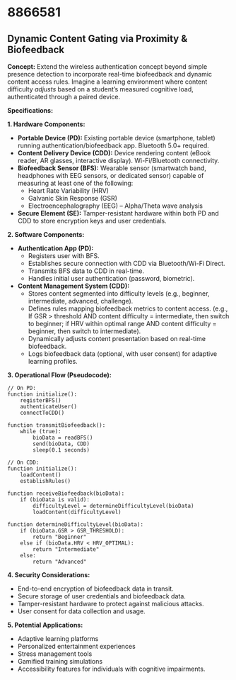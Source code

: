 # 8866581

## Dynamic Content Gating via Proximity & Biofeedback

**Concept:** Extend the wireless authentication concept beyond simple presence detection to incorporate real-time biofeedback and dynamic content access rules. Imagine a learning environment where content difficulty *adjusts* based on a student’s measured cognitive load, authenticated through a paired device.

**Specifications:**

**1. Hardware Components:**

*   **Portable Device (PD):**  Existing portable device (smartphone, tablet) running authentication/biofeedback app. Bluetooth 5.0+ required.
*   **Content Delivery Device (CDD):**  Device rendering content (eBook reader, AR glasses, interactive display).  Wi-Fi/Bluetooth connectivity.
*   **Biofeedback Sensor (BFS):** Wearable sensor (smartwatch band, headphones with EEG sensors, or dedicated sensor) capable of measuring at least one of the following:
    *   Heart Rate Variability (HRV)
    *   Galvanic Skin Response (GSR)
    *   Electroencephalography (EEG) – Alpha/Theta wave analysis
*   **Secure Element (SE):**  Tamper-resistant hardware within both PD and CDD to store encryption keys and user credentials.

**2. Software Components:**

*   **Authentication App (PD):**
    *   Registers user with BFS.
    *   Establishes secure connection with CDD via Bluetooth/Wi-Fi Direct.
    *   Transmits BFS data to CDD in real-time.
    *   Handles initial user authentication (password, biometric).
*   **Content Management System (CDD):**
    *   Stores content segmented into difficulty levels (e.g., beginner, intermediate, advanced, challenge).
    *   Defines rules mapping biofeedback metrics to content access.  (e.g.,  If GSR > threshold AND content difficulty = intermediate, then switch to beginner; if HRV within optimal range AND content difficulty = beginner, then switch to intermediate).
    *   Dynamically adjusts content presentation based on real-time biofeedback.
    *   Logs biofeedback data (optional, with user consent) for adaptive learning profiles.

**3. Operational Flow (Pseudocode):**

```
// On PD:
function initialize():
    registerBFS()
    authenticateUser()
    connectToCDD()

function transmitBiofeedback():
    while (true):
        bioData = readBFS()
        send(bioData, CDD)
        sleep(0.1 seconds)

// On CDD:
function initialize():
    loadContent()
    establishRules()

function receiveBiofeedback(bioData):
    if (bioData is valid):
        difficultyLevel = determineDifficultyLevel(bioData)
        loadContent(difficultyLevel)

function determineDifficultyLevel(bioData):
    if (bioData.GSR > GSR_THRESHOLD):
        return "Beginner"
    else if (bioData.HRV < HRV_OPTIMAL):
        return "Intermediate"
    else:
        return "Advanced"
```

**4. Security Considerations:**

*   End-to-end encryption of biofeedback data in transit.
*   Secure storage of user credentials and biofeedback data.
*   Tamper-resistant hardware to protect against malicious attacks.
*   User consent for data collection and usage.

**5. Potential Applications:**

*   Adaptive learning platforms
*   Personalized entertainment experiences
*   Stress management tools
*   Gamified training simulations
*   Accessibility features for individuals with cognitive impairments.